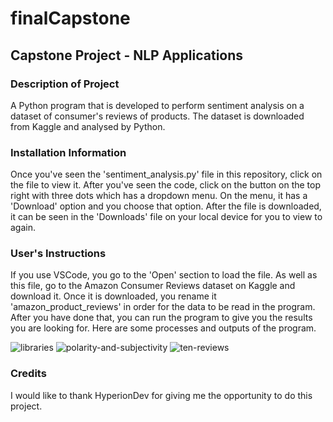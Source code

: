 # finalCapstone
## Capstone Project - NLP Applications
### Description of Project
A Python program that is developed to perform sentiment analysis on a dataset of consumer's reviews of products. The dataset is downloaded from Kaggle and analysed by Python. 

### Installation Information 
Once you've seen the 'sentiment_analysis.py' file in this repository, click on the file to view it. After you've seen the code, click on the button on the top right with three dots which has a dropdown menu. On the menu, it has a 'Download' option and you choose that option. After the file is downloaded, it can be seen in the 'Downloads' file on your local device for you to view to again. 

### User's Instructions
If you use VSCode, you go to the 'Open' section to load the file. As well as this file, go to the Amazon Consumer Reviews dataset on Kaggle and download it. Once it is downloaded, you rename it 'amazon_product_reviews' in order for the data to be read in the program. After you have done that, you can run the program to give you the results you are looking for. Here are some processes and outputs of the program.

![libraries](https://github.com/branavan96/finalCapstone/assets/151564869/5e8a63f5-f688-46d5-a792-8bf4b9f7fb64) ![polarity-and-subjectivity](https://github.com/branavan96/finalCapstone/assets/151564869/cbc31a98-1994-47c3-899f-e1dcfae2e159) ![ten-reviews](https://github.com/branavan96/finalCapstone/assets/151564869/775c2102-0c61-43bc-9e1f-a21d4d510c02)


### Credits
I would like to thank HyperionDev for giving me the opportunity to do this project.
